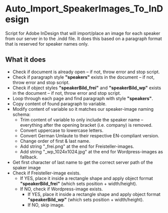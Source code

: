 # Auto_Import_SpeakerImages_To_InDesign
Script for Adobe InDesign that will import/place an image for each speaker from our server in to the .indd file. It does this based on a paragraph format that is reserved for speaker names only.

## What it does
- Check if document is already open – if not, throw error and stop script.
- Check if paragraph style **"speakers"** exists in the document – if not, throw error and stop script.
- Check if object styles **"speakerBild_frei"** and **"speakerBild_wp"** exists in the document – if not, throw error and stop script.
- Loop through each page and find paragraph with style **"speakers"**.
- Copy content of found paragraph to variable.
- Modify content of variable so it matches our speaker-image naming schema: 
  - Trim content of variable to only include the speaker name – everything after the opening bracket (i.e. company) is removed.
  - Convert uppercase to lowercase letters.
  - Convert German Umlaute to their respective EN-compliant version.
  - Change order of first & last name.
  - Add string "_frei.png" at the end for Freisteller-images.
  - Add string "_wp_1024x1024.jpg" at the end for Wordpress-images as fallback.
- Get first character of last name to get the correct server path of the spaker image
- Check if Freisteller-image exists.
  - If YES, place it inside a rectangle shape and apply object format **"speakerBild_frei"** (which sets position + width/height).
  - If NO, check if Wordpress-image exists.
    - If YES, place it inside a rectangle shape and apply object format **"speakerBild_wp"** (which sets position + width/height).
    - If NO, skip image.